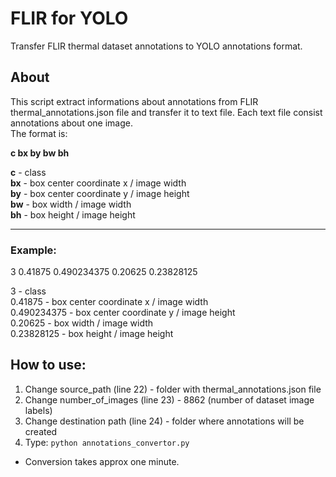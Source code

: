 # FLIR for YOLO
Transfer FLIR thermal dataset annotations to YOLO annotations format. 

## About
This script extract informations about annotations from FLIR thermal_annotations.json file and transfer it to text file. Each text file consist annotations about one image.  
The format is:  

**c  bx  by  bw  bh**  

**c** -  class  
**bx** - box center coordinate x / image width  
**by** - box center coordinate y / image height  
**bw** - box width / image width  
**bh** - box height / image height  

---
  ### **Example:**
  3 0.41875 0.490234375 0.20625 0.23828125
  
  3 - class  
  0.41875 - box center coordinate x / image width  
  0.490234375 - box center coordinate y / image height  
  0.20625 - box width / image width  
  0.23828125 - box height / image height  
  
## How to use:
1. Change source_path (line 22) - folder with thermal_annotations.json file 
2. Change number_of_images (line 23) - 8862 (number of dataset image labels)
3. Change destination path (line 24) - folder where annotations will be created
4. Type: `python annotations_convertor.py` 

* Conversion takes approx one minute.
